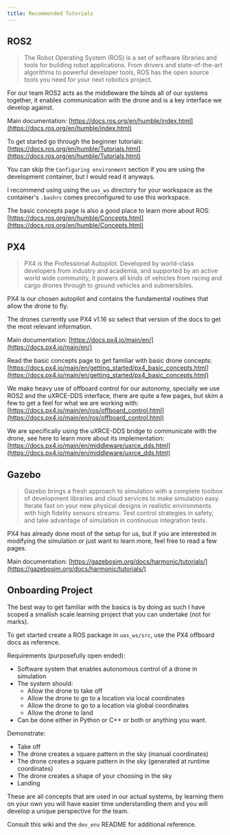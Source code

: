 ```yaml
---
title: Recommended Tutorials
---
```


## ROS2

> The Robot Operating System (ROS) is a set of software libraries and tools for building robot applications. From drivers and state-of-the-art algorithms to powerful developer tools, ROS has the open source tools you need for your next robotics project.

For our team ROS2 acts as the middleware the binds all of our systems together, it enables communication with the drone and is a key interface we develop against.

Main documentation: [https://docs.ros.org/en/humble/index.html](https://docs.ros.org/en/humble/index.html)

To get started go through the beginner tutorials: [https://docs.ros.org/en/humble/Tutorials.html](https://docs.ros.org/en/humble/Tutorials.html)

You can skip the `Configuring environment` section if you are using the development container, but I would read it anyways.

I recommend using using the `uas_ws` directory for your workspace as the container's `.bashrc` comes preconfigured to use this workspace.

The basic concepts page is also a good place to learn more about ROS: [https://docs.ros.org/en/humble/Concepts.html](https://docs.ros.org/en/humble/Concepts.html)

## PX4

> PX4 is the Professional Autopilot. Developed by world-class developers from industry and academia, and supported by an active world wide community, it powers all kinds of vehicles from racing and cargo drones through to ground vehicles and submersibles.

PX4 is our chosen autopilot and contains the fundamental routines that allow the drone to fly.

The drones currently use PX4 v1.16 so select that version of the docs to get the most relevant information.

Main documentation: [https://docs.px4.io/main/en/](https://docs.px4.io/main/en/)

Read the basic concepts page to get familiar with basic drone concepts: [https://docs.px4.io/main/en/getting_started/px4_basic_concepts.html](https://docs.px4.io/main/en/getting_started/px4_basic_concepts.html)

We make heavy use of offboard control for our autonomy, specially we use ROS2 and the uXRCE-DDS interface, there are quite a few pages, but skim a few to get a feel for what we are working with: [https://docs.px4.io/main/en/ros/offboard_control.html](https://docs.px4.io/main/en/ros/offboard_control.html)

We are specifically using the uXRCE-DDS bridge to communicate with the drone, see here to learn more about its implementation: [https://docs.px4.io/main/en/middleware/uxrce_dds.html](https://docs.px4.io/main/en/middleware/uxrce_dds.html)

## Gazebo

> Gazebo brings a fresh approach to simulation with a complete toolbox of development libraries and cloud services to make simulation easy. Iterate fast on your new physical designs in realistic environments with high fidelity sensors streams. Test control strategies in safety, and take advantage of simulation in continuous integration tests.

PX4 has already done most of the setup for us, but if you are interested in modifying the simulation or just want to learn more, feel free to read a few pages.

Main documentation: [https://gazebosim.org/docs/harmonic/tutorials/](https://gazebosim.org/docs/harmonic/tutorials/)

## Onboarding Project

The best way to get familiar with the basics is by doing as such I have scoped a smallish scale learning project that you can undertake (not for marks).

To get started create a ROS package in `uas_ws/src`, use the PX4 offboard docs as reference.

Requirements (purposefully open ended):

- Software system that enables autonomous control of a drone in simulation
- The system should:
  - Allow the drone to take off
  - Allow the drone to go to a location via local coordinates
  - Allow the drone to go to a location via global coordinates
  - Allow the drone to land
- Can be done either in Python or C++ or both or anything you want.

Demonstrate:

- Take off
- The drone creates a square pattern in the sky (manual coordinates)
- The drone creates a square pattern in the sky (generated at runtime coordinates)
- The drone creates a shape of your choosing in the sky
- Landing

These are all concepts that are used in our actual systems, by learning them on your own you will have easier time understanding them and you will develop a unique perspective for the team.

Consult this wiki and the `dev_env` README for additional reference.

